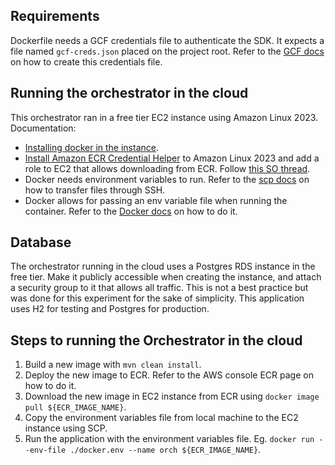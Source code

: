 ## Requirements

Dockerfile needs a GCF credentials file to authenticate the SDK. 
It expects a file named `gcf-creds.json` placed on the project root.
Refer to the [GCF docs](https://cloud.google.com/docs/authentication/provide-credentials-adc?hl=pt-br#wlif-key) on how to create this credentials file.

## Running the orchestrator in the cloud

This orchestrator ran in a free tier EC2 instance using Amazon Linux 2023.
Documentation:

* [Installing docker in the instance](https://docs.aws.amazon.com/pt_br/serverless-application-model/latest/developerguide/install-docker.html#install-docker-instructions).
* [Install Amazon ECR Credential Helper](https://github.com/awslabs/amazon-ecr-credential-helper?tab=readme-ov-file#configuration) to Amazon Linux 2023 and add a role to EC2 that allows downloading from ECR. Follow [this SO thread](https://stackoverflow.com/a/71194886).
* Docker needs environment variables to run. Refer to the [scp docs](https://unix.stackexchange.com/a/416490) on how to transfer files through SSH.
* Docker allows for passing an env variable file when running the container. Refer to the [Docker docs](https://docs.docker.com/compose/environment-variables/set-environment-variables/#substitute-with---env-file) on how to do it.

## Database

The orchestrator running in the cloud uses a Postgres RDS instance in the free tier.
Make it publicly accessible when creating the instance, and attach a security group to it that allows all traffic. 
This is not a best practice but was done for this experiment for the sake of simplicity.
This application uses H2 for testing and Postgres for production.

## Steps to running the Orchestrator in the cloud

1. Build a new image with `mvn clean install`.
2. Deploy the new image to ECR. Refer to the AWS console ECR page on how to do it.
3. Download the new image in EC2 instance from ECR using `docker image pull ${ECR_IMAGE_NAME}`.
4. Copy the environment variables file from local machine to the EC2 instance using SCP.
5. Run the application with the environment variables file. Eg. `docker run --env-file ./docker.env --name orch ${ECR_IMAGE_NAME}`.

